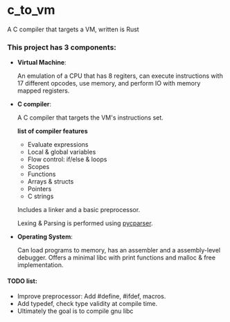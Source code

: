 # c_to_vm
A C compiler that targets a VM, written is Rust


### This project has 3 components:
- **Virtual Machine**:

  An emulation of a CPU that has 8 regiters, can execute instructions with 17 different opcodes, use memory, and perform IO with memory mapped registers.

- **C compiler**:

  A C compiler that targets the VM's instructions set.

  **list of compiler features**
    - Evaluate expressions
    - Local & global variables
    - Flow control: if/else & loops
    - Scopes
    - Functions
    - Arrays & structs
    - Pointers
    - C strings

  Includes a linker and a basic preprocessor.

  Lexing & Parsing is performed using [pycparser](https://github.com/eliben/pycparser).

- **Operating System**:

  Can load programs to memory, has an assembler and a assembly-level debugger. Offers a minimal libc with print functions and malloc & free implementation. 

#### TODO list:
- Improve preprocessor: Add #define, #ifdef, macros.
- Add typedef, check type validity at compile time.
- Ultimately the goal is to compile gnu libc
